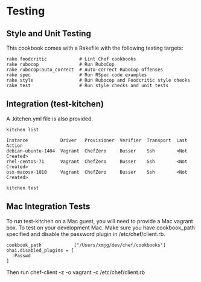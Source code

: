 # Testing

## Style and Unit Testing
This cookbook comes with a Rakefile with the following testing targets:

```
rake foodcritic            # Lint Chef cookbooks
rake rubocop               # Run RuboCop
rake rubocop:auto_correct  # Auto-correct RuboCop offenses
rake spec                  # Run RSpec code examples
rake style                 # Run Rubocop and Foodcritic style checks
rake test                  # Run style checks and unit tests
```

## Integration (test-kitchen)
A .kitchen.yml file is also provided.

```
kitchen list

Instance            Driver   Provisioner  Verifier  Transport  Last Action
debian-ubuntu-1404  Vagrant  ChefZero     Busser    Ssh        <Not Created>
rhel-centos-71      Vagrant  ChefZero     Busser    Ssh        <Not Created>
osx-macosx-1010     Vagrant  ChefZero     Busser    Ssh        <Not Created>
```

```
kitchen test
```

## Mac Integration Tests
To run test-kitchen on a Mac guest, you will need to provide a Mac vagrant box.
To test on your development Mac.  Make sure you have cookbook_path specified and 
disable the password plugin in /etc/chef/client.rb.

````
cookbook_path            ["/Users/xmjg/dev/chef/cookbooks"]
ohai.disabled_plugins = [
  :Passwd
]
````
Then run chef-client -z -o vagrant -c /etc/chef/client.rb
